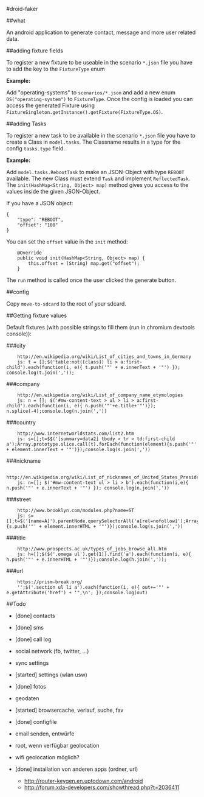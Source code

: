 #droid-faker

##what

An android application to generate contact, message and more user related data.

##adding fixture fields

To register a new fixture to be useable in the scenario `*.json` file you have to add the key to the `FixtureType` enum

__Example:__

Add "operating-systems" to `scenarios/*.json` and add a new enum `OS("operating-system")` to `FixtureType`.
Once the config is loaded you can access the generated Fixture using `FixtureSingleton.getInstance().getFixture(FixtureType.OS)`.

##adding Tasks

To register a new task to be available in the scenario `*.json` file you have to create a Class in `model.tasks`.
The Classname results in a type for the config `tasks.type` field.

__Example:__

Add `model.tasks.RebootTask` to make an JSON-Object with type `REBOOT` available. The new Class must extend `Task` and implement `ReflectedTask`.
The `init(HashMap<String, Object> map)` method gives you access to the values inside the given JSON-Object.

If you have a JSON object:

```
{
    "type": "REBOOT",
    "offset": "100"
}

```

You can set the `offset` value in the `init` method:


```
    @Override
    public void init(HashMap<String, Object> map) {
        this.offset = (String) map.get("offset");
    }
```

The `run` method is called once the user clicked the generate button.


##config

Copy `move-to-sdcard` to the root of your sdcard.



##Getting fixture values

Default fixtures (with possible strings to fill them (run in chromium devtools console)):

###city

```
    http://en.wikipedia.org/wiki/List_of_cities_and_towns_in_Germany
    js: t = [];$('table:not([class]) li > a:first-child').each(function(i, e){ t.push('"' + e.innerText + '"') }); console.log(t.join(','));
```

###company

```
    http://en.wikipedia.org/wiki/List_of_company_name_etymologies
    js: n = []; $('#mw-content-text > ul > li > a:first-child').each(function(i, e){ n.push('"'+e.title+'"')}); n.splice(-4);console.log(n.join(','))
```

###country

```
    http://www.internetworldstats.com/list2.htm
    js: s=[];t=$$('[summary=data2] tbody > tr > td:first-child a');Array.prototype.slice.call(t).forEach(function(element){s.push('"' + element.innerText + '"')});console.log(s.join(','))
```

###nickname

```
    http://en.wikipedia.org/wiki/List_of_nicknames_of_United_States_Presidents
    js: n=[]; $('#mw-content-text ul > li > b').each(function(i,e){ n.push('"' + e.innerText + '"') }); console.log(n.join(','))
```

###street

```
    http://www.brooklyn.com/modules.php?name=ST
    js: s=[];t=$('[name=A]').parentNode.querySelectorAll('a[rel=nofollow]');Array.prototype.slice.call(t).forEach(function(element){s.push('"' + element.innerHTML + '"')});console.log(s.join(','))
```

###title

```
    http://www.prospects.ac.uk/types_of_jobs_browse_all.htm
    js: h=[];$($('.omega ul').get(1)).find('a').each(function(i, e){ h.push('"' + e.innerHTML + '"')});console.log(h.join(','));
```

###url

```
    https://prism-break.org/
    '';$('.section ul li a').each(function(i, e){ out+='"' + e.getAttribute('href') + '",\n'; });console.log(out)
```

##Todo

- [done] contacts
- [done] sms
- [done] call log
- social network (fb, twitter, ...)
- sync settings
- [started] settings (wlan usw)
- [done] fotos
- geodaten
- [started] browsercache, verlauf, suche, fav
- [done] configfile

- email senden, entwürfe
- root, wenn verfügbar geolocation
- wifi geolocation möglich?
- [done] installation von anderen apps (ordner, url)
    - http://router-keygen.en.uptodown.com/android
    - http://forum.xda-developers.com/showthread.php?t=2036411
